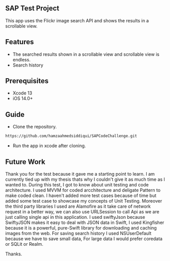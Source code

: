 
## SAP Test Project

This app uses the Flickr image search API and shows the
results in a scrollable view.

## Features

- The searched results shown in a scrollable view and scrollable view is endless.
- Search history 

## Prerequisites
- Xcode 13
- iOS 14.0+

## Guide

- Clone the repository.
```sh
https://github.com/hamzaahmedsiddiqui/SAPCodeChallenge.git
```
- Run the app in xcode after cloning.


## Future Work

Thank you for the test because it gave me a starting point to learn. I am currently tied up with my thesis thats why I couldn't give it as much time as I wanted to. During this test, I got to know about unit testing and code architecture. I used MVVM for coded arcchitecture and deligate Pattern to make coded clean. I haven't added more test cases because of time but added some test case to showcase my concepts of Unit Testing. Moreover the third party libraries I used are Alamofire as it take care of network request in a better way, we can also use URLSession to call Api as we are just calling single api in this application. I used swiftyJson because SwiftyJSON makes it easy to deal with JSON data in Swift, I used Kingfisher because it is a powerful, pure-Swift library for downloading and caching images from the web. For saving search history I used NSUserDefault because we have to save small data, For large data I would prefer coredata or SQLit or Realm.


Thanks.
